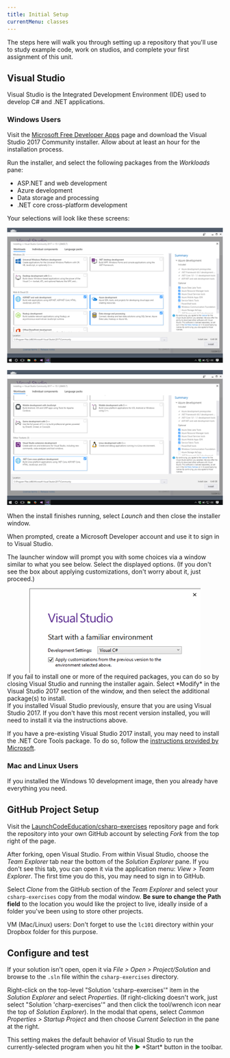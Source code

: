 ```yaml
---
title: Initial Setup
currentMenu: classes
---
```


The steps here will walk you through setting up a repository that you'll use to study example code, work on studios, and complete your first assignment of this unit.

## Visual Studio

Visual Studio is the Integrated Development Environment (IDE) used to develop C# and .NET applications.

### Windows Users

Visit the [Microsoft Free Developer Apps](https://www.visualstudio.com/free-developer-offers/) page and download the Visual Studio 2017 Community installer. Allow about at least an hour for the installation process.

Run the installer, and select the following packages from the *Workloads* pane:
- ASP.NET and web development
- Azure development
- Data storage and processing
- .NET core cross-platform development

Your selections will look like these screens:

![Install packages](images/vs-packages.png)

![Install packages](images/vs-packages-2.png)

When the install finishes running, select *Launch* and then close the installer window.

When prompted, create a Microsoft Developer account and use it to sign in to Visual Studio.

The launcher window will prompt you with some choices via a window similar to what you see below. Select the displayed options. (If you don't see the box about applying customizations, don't worry about it, just proceed.)

<img src="images/launch-options.png" style="width:400px;display:block;margin:0 auto;">

<aside class="aside-note" markdown="1">
If you fail to install one or more of the required packages, you can do so by closing Visual Studio and running the installer again. Select *Modify* in the Visual Studio 2017 section of the window, and then select the additional package(s) to install.
</aside>

<aside class="aside-warning" markdown="1">
If you installed Visual Studio previously, ensure that you are using Visual Studio 2017. If you don't have this most recent version installed, you will need to install it via the instructions above.

If you have a pre-existing Visual Studio 2017 install, you may need to install the .NET Core Tools package. To do so, follow the [instructions provided by Microsoft](https://www.microsoft.com/net/core#windowsvs2017).
</aside>

### Mac and Linux Users

If you installed the Windows 10 development image, then you already have everything you need.

## GitHub Project Setup

Visit the [LaunchCodeEducation/csharp-exercises](https://github.com/LaunchCodeEducation/csharp-exercises) repository page and fork the repository into your own GitHub account by selecting *Fork* from the top right of the page.

After forking, open Visual Studio. From within Visual Studio, choose the *Team Explorer* tab near the bottom of the *Solution Explorer* pane. If you don't see this tab, you can open it via the application menu: *View > Team Explorer*. The first time you do this, you may need to sign in to GitHub.

Select *Clone* from the GitHub section of the *Team Explorer* and select your `csharp-exercises` copy from the modal window. **Be sure to change the Path field** to the location you would like the project to live, ideally inside of a folder you've been using to store other projects.

VM (Mac/Linux) users: Don't forget to use the `lc101` directory within your Dropbox folder for this purpose.

## Configure and test

If your solution isn't open, open it via *File > Open > Project/Solution* and browse to the `.sln` file within the `csharp-exercises` directory.

Right-click on the top-level "Solution 'csharp-exercises'" item in the *Solution Explorer* and select *Properties*. (If right-clicking doesn't work, just select "Solution 'charp-exercises'" and then click the tool/wrench icon near the top of *Solution Explorer*). In the modal that opens, select *Common Properties > Startup Project* and then choose *Current Selection* in the pane at the right.

<aside class="aside-pro-tip" markdown="1">
This setting makes the default behavior of Visual Studio to run the currently-selected program when you hit the <span style="color:green">▶︎</span> *Start* button in the toolbar.
</aside>
